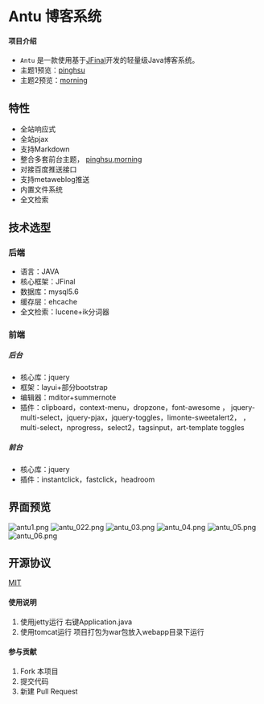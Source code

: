 # Antu 博客系统

#### 项目介绍

+ `Antu` 是一款使用基于[JFinal](https://gitee.com/jfinal/jfinal)开发的轻量级Java博客系统。
+ 主题1预览：[pinghsu](http://pinghsu.autu.live)
+ 主题2预览：[morning](http://morning.autu.live)

## 特性

+ 全站响应式
+ 全站pjax
+ 支持Markdown
+ 整合多套前台主题， [pinghsu](https://github.com/chakhsu/pinghsu),[morning](http://www.yangqq.com/zaoan/)
+ 对接百度推送接口
+ 支持metaweblog推送
+ 内置文件系统
+ 全文检索

## 技术选型
### 后端
+ 语言：JAVA
+ 核心框架：JFinal
+ 数据库：mysql5.6
+ 缓存层：ehcache
+ 全文检索：lucene+ik分词器
### 前端
 #####      后台
+ 核心库：jquery
+ 框架：layui+部分bootstrap
+ 编辑器：mditor+summernote
+ 插件：clipboard，context-menu，dropzone，font-awesome ，
jquery-multi-select，jquery-pjax，jquery-toggles，limonte-sweetalert2，
，multi-select，nprogress，select2，tagsinput，art-template toggles 
 #####      前台
 + 核心库：jquery
 + 插件：instantclick，fastclick，headroom

## 界面预览

![antu1.png](http://pd6htjig8.bkt.clouddn.com/20180929160422.png)
![antu_022.png](http://pd6htjig8.bkt.clouddn.com/20180929160744.png)
![antu_03.png](http://pd6htjig8.bkt.clouddn.com/20180929160744.png)
![antu_04.png](http://pd6htjig8.bkt.clouddn.com/20180929161049.png)
![antu_05.png](http://pd6htjig8.bkt.clouddn.com/20180929161200.png)
![antu_06.png](http://pd6htjig8.bkt.clouddn.com/20180929161229.png)

## 开源协议

[MIT](LICENSE)
#### 使用说明

1. 使用jetty运行 右键Application.java
2. 使用tomcat运行 项目打包为war包放入webapp目录下运行

#### 参与贡献

1. Fork 本项目
3. 提交代码
4. 新建 Pull Request
